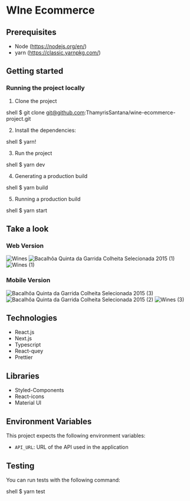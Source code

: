 # WIne Ecommerce


## Prerequisites

- Node (https://nodejs.org/en/)
- yarn (https://classic.yarnpkg.com/)

## Getting started

### Running the project locally

1. Clone the project

shell
$ git clone git@github.com:ThamyrisSantana/wine-ecommerce-project.git

2. Install the dependencies:

shell
$ yarn!


3. Run the project

shell
$ yarn dev

4. Generating a production build

shell
$ yarn build

5. Running a production build

shell
$ yarn start

## Take a look

### Web Version
![Wines](https://user-images.githubusercontent.com/73114457/148316182-09e731f0-e193-4552-b27e-e87d31bde4dd.png)
![Bacalhôa Quinta da Garrida Colheita Selecionada 2015 (1)](https://user-images.githubusercontent.com/73114457/148316189-896ca94e-8406-44b2-9684-91ffd1ab2805.png)
![Wines (1)](https://user-images.githubusercontent.com/73114457/148316198-30133d2a-268d-4555-84b2-351464d2057b.png)

### Mobile Version
![Bacalhôa Quinta da Garrida Colheita Selecionada 2015 (3)](https://user-images.githubusercontent.com/73114457/148317158-464e47a5-1b43-45df-8668-36d16d74fda2.png)
![Bacalhôa Quinta da Garrida Colheita Selecionada 2015 (2)](https://user-images.githubusercontent.com/73114457/148317172-4f2cbb6d-2dbf-4418-bd17-e51c3c3130a2.png)
![Wines (3)](https://user-images.githubusercontent.com/73114457/148317183-fcd1e2d5-7119-4b85-942f-0845be1e32cc.png)


## Technologies

- React.js
- Next.js
- Typescript
- React-quey
- Prettier

## Libraries 

- Styled-Components
- React-icons
- Material UI


## Environment Variables

This project expects the following environment variables:

- `API_URL`: URL of the API used in the application

## Testing

You can run tests with the following command:

shell
$ yarn test
